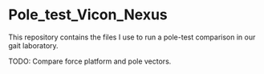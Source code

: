 # Pole_test_Vicon_Nexus

This repository contains the files I use to run a pole-test comparison in our gait laboratory.


TODO: Compare force platform and pole vectors.

